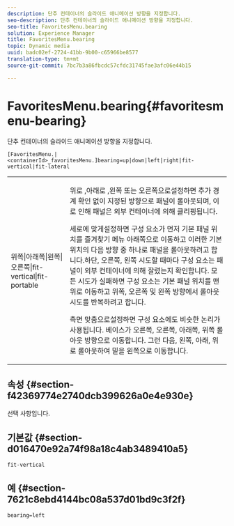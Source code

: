 ```yaml
---
description: 단추 컨테이너의 슬라이드 애니메이션 방향을 지정합니다.
seo-description: 단추 컨테이너의 슬라이드 애니메이션 방향을 지정합니다.
seo-title: FavoritesMenu.bearing
solution: Experience Manager
title: FavoritesMenu.bearing
topic: Dynamic media
uuid: badc02ef-2724-41bb-9b00-c65966be8577
translation-type: tm+mt
source-git-commit: 7bc7b3a86fbcdc57cfdc31745fae3afc06e44b15

---
```



# FavoritesMenu.bearing{#favoritesmenu-bearing}

단추 컨테이너의 슬라이드 애니메이션 방향을 지정합니다.

`[FavoritesMenu.|<containerId>_favoritesMenu.]bearing=up|down|left|right|fit-vertical|fit-lateral`

<table id="table_2B109D2F91E64B5382B31921C3780FA5"> 
 <tbody> 
  <tr> 
   <td colname="col1"> <p><span class="codeph"> 위쪽|아래쪽|왼쪽|오른쪽|fit-vertical|fit-portable</span> </p> </td> 
   <td colname="col2"> <p> 위로 <span class="codeph"> ,</span>아래로 <span class="codeph"> ,</span>왼쪽 <span class="codeph"> 또는 오른쪽으로</span><span class="codeph"></span>설정하면 추가 경계 확인 없이 지정된 방향으로 패널이 롤아웃되며, 이로 인해 패널은 외부 컨테이너에 의해 클리핑됩니다. </p> <p>세로에 <span class="codeph"> 맞게</span>설정하면 구성 요소가 먼저 기본 패널 위치를 즐겨찾기 메뉴 아래쪽으로 이동하고 이러한 기본 위치의 다음 방향 중 하나로 패널을 롤아웃하려고 합니다.하단, 오른쪽, 왼쪽 시도할 때마다 구성 요소는 패널이 외부 컨테이너에 의해 잘렸는지 확인합니다. 모든 시도가 실패하면 구성 요소는 기본 패널 위치를 맨 위로 이동하고 위쪽, 오른쪽 및 왼쪽 방향에서 롤아웃 시도를 반복하려고 합니다. </p> <p>측면 <span class="codeph"> 맞춤으로</span>설정하면 구성 요소에도 비슷한 논리가 사용됩니다. 베이스가 오른쪽, 오른쪽, 아래쪽, 위쪽 롤아웃 방향으로 이동합니다. 그런 다음, 왼쪽, 아래, 위로 롤아웃하여 밑을 왼쪽으로 이동합니다. </p> </td> 
  </tr> 
 </tbody> 
</table>

## 속성 {#section-f42369774e2740dcb399626a0e4e930e}

선택 사항입니다.

## 기본값 {#section-d016470e92a74f98a18c4ab3489410a5}

`fit-vertical`

## 예 {#section-7621c8ebd4144bc08a537d01bd9c3f2f}

`bearing=left`
